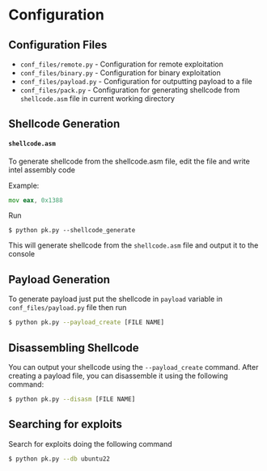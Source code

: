 # Configuration

## Configuration Files

- `conf_files/remote.py` - Configuration for remote exploitation
- `conf_files/binary.py` - Configuration for binary exploitation
- `conf_files/payload.py` - Configuration for outputting payload to a file
- `conf_files/pack.py` - Configuration for generating shellcode from `shellcode.asm` file in current working directory

## Shellcode Generation

#### `shellcode.asm`

To generate shellcode from the shellcode.asm file, edit the file and write intel assembly code

Example:

```asm
mov eax, 0x1388
```

Run

```
$ python pk.py --shellcode_generate
```

This will generate shellcode from the `shellcode.asm` file and output it to the console

## Payload Generation

To generate payload just put the shellcode in `payload` variable in `conf_files/payload.py` file then run

```sh
$ python pk.py --payload_create [FILE NAME]
```

## Disassembling Shellcode

You can output your shellcode using the `--payload_create` command. After creating a payload file, you can disassemble it using the following command:

```sh
$ python pk.py --disasm [FILE NAME]
```

## Searching for exploits

Search for exploits doing the following command

```sh
$ python pk.py --db ubuntu22
```
